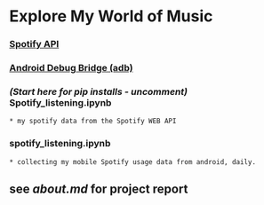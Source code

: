 # Explore My World of Music

### [Spotify API]('https://developer.spotify.com/)
### [Android Debug Bridge (adb)]('https://developer.android.com/tools/adb)

### _(Start here for pip installs - uncomment)_ Spotify_listening.ipynb
    * my spotify data from the Spotify WEB API

###  spotify_listening.ipynb
    * collecting my mobile Spotify usage data from android, daily.

## see _about.md_ for project report
